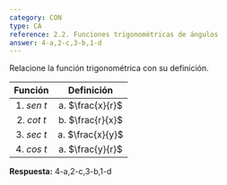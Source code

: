 ```yaml
---
category: CON
type: CA
reference: 2.2. Funciones trigonométricas de ángulos
answer: 4-a,2-c,3-b,1-d
---
```


Relacione la función trigonométrica con su definición.

|Función |Definición|
|:------:|:------:|
|1. $sen{\ t}$|a. $\frac{x}{r}$|
|2. $cot{\ t}$|b. $\frac{r}{x}$|
|3. $sec{\ t}$|a. $\frac{x}{y}$|
|4. $cos{\ t}$|a. $\frac{y}{r}$|

**Respuesta:** 4-a,2-c,3-b,1-d



